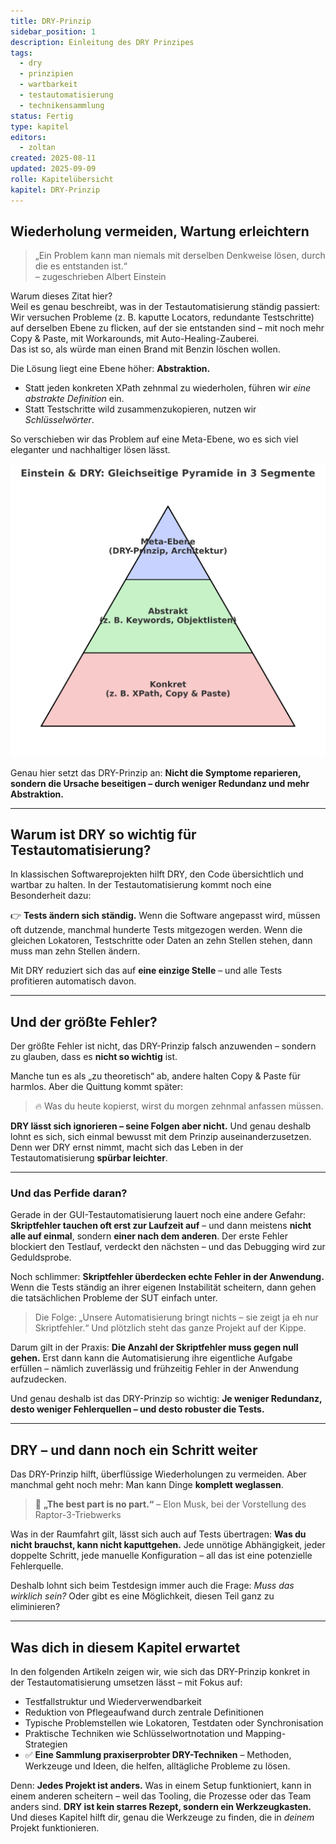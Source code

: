```yaml
---
title: DRY-Prinzip
sidebar_position: 1
description: Einleitung des DRY Prinzipes
tags:
  - dry
  - prinzipien
  - wartbarkeit
  - testautomatisierung
  - technikensammlung
status: Fertig
type: kapitel
editors:
  - zoltan
created: 2025-08-11
updated: 2025-09-09
rolle: Kapitelübersicht
kapitel: DRY-Prinzip
---
```


##  Wiederholung vermeiden, Wartung erleichtern

> „Ein Problem kann man niemals mit derselben Denkweise lösen, durch die es entstanden ist.“  
> – zugeschrieben Albert Einstein

Warum dieses Zitat hier?  
Weil es genau beschreibt, was in der Testautomatisierung ständig passiert:  
Wir versuchen Probleme (z. B. kaputte Locators, redundante Testschritte) auf derselben Ebene zu flicken, auf der sie entstanden sind – mit noch mehr Copy & Paste, mit Workarounds, mit Auto-Healing-Zauberei.  
Das ist so, als würde man einen Brand mit Benzin löschen wollen.

Die Lösung liegt eine Ebene höher: **Abstraktion.** 

 - Statt jeden konkreten XPath zehnmal zu wiederholen, führen wir *eine abstrakte Definition* ein.  
 - Statt Testschritte wild zusammenzukopieren, nutzen wir *Schlüsselwörter*.  

So verschieben wir das Problem auf eine Meta-Ebene, wo es sich viel eleganter und nachhaltiger lösen lässt.

![](../assets/diagrams/dry-prinzip/einstein_dry_pyramide.svg)

Genau hier setzt das DRY-Prinzip an:
**Nicht die Symptome reparieren, sondern die Ursache beseitigen – durch weniger Redundanz und mehr Abstraktion.**

---

## Warum ist DRY so wichtig für Testautomatisierung?

In klassischen Softwareprojekten hilft DRY, den Code übersichtlich und wartbar zu halten.
In der Testautomatisierung kommt noch eine Besonderheit dazu:

👉 **Tests ändern sich ständig.**
Wenn die Software angepasst wird, müssen oft dutzende, manchmal hunderte Tests mitgezogen werden.
Wenn die gleichen Lokatoren, Testschritte oder Daten an zehn Stellen stehen, dann muss man zehn Stellen ändern.

Mit DRY reduziert sich das auf **eine einzige Stelle** – und alle Tests profitieren automatisch davon.

---
## Und der größte Fehler?

Der größte Fehler ist nicht, das DRY-Prinzip falsch anzuwenden –
sondern zu glauben, dass es **nicht so wichtig** ist.

Manche tun es als „zu theoretisch“ ab, andere halten Copy & Paste für harmlos.
Aber die Quittung kommt später:

> 🔥 Was du heute kopierst, wirst du morgen zehnmal anfassen müssen.

**DRY lässt sich ignorieren – seine Folgen aber nicht.**
Und genau deshalb lohnt es sich, sich einmal bewusst mit dem Prinzip auseinanderzusetzen.
Denn wer DRY ernst nimmt, macht sich das Leben in der Testautomatisierung **spürbar leichter**.

---
### Und das Perfide daran?

Gerade in der GUI-Testautomatisierung lauert noch eine andere Gefahr:
**Skriptfehler tauchen oft erst zur Laufzeit auf** – und dann meistens **nicht alle auf einmal**, sondern **einer nach dem anderen**.
Der erste Fehler blockiert den Testlauf, verdeckt den nächsten – und das Debugging wird zur Geduldsprobe.

Noch schlimmer:
**Skriptfehler überdecken echte Fehler in der Anwendung.**
Wenn die Tests ständig an ihrer eigenen Instabilität scheitern, dann gehen die tatsächlichen Probleme der SUT einfach unter.

> Die Folge: „Unsere Automatisierung bringt nichts – sie zeigt ja eh nur Skriptfehler.“
> Und plötzlich steht das ganze Projekt auf der Kippe.

Darum gilt in der Praxis:
**Die Anzahl der Skriptfehler muss gegen null gehen.**
Erst dann kann die Automatisierung ihre eigentliche Aufgabe erfüllen – nämlich zuverlässig und frühzeitig Fehler in der Anwendung aufzudecken.

Und genau deshalb ist das DRY-Prinzip so wichtig:
**Je weniger Redundanz, desto weniger Fehlerquellen – und desto robuster die Tests.**

---

## DRY – und dann noch ein Schritt weiter

Das DRY-Prinzip hilft, überflüssige Wiederholungen zu vermeiden.
Aber manchmal geht noch mehr: Man kann Dinge **komplett weglassen**.

> 🧠 **„The best part is no part.“**
> – Elon Musk, bei der Vorstellung des Raptor-3-Triebwerks

Was in der Raumfahrt gilt, lässt sich auch auf Tests übertragen:
**Was du nicht brauchst, kann nicht kaputtgehen.**
Jede unnötige Abhängigkeit, jeder doppelte Schritt, jede manuelle Konfiguration – all das ist eine potenzielle Fehlerquelle.

Deshalb lohnt sich beim Testdesign immer auch die Frage:
*Muss das wirklich sein?*
Oder gibt es eine Möglichkeit, diesen Teil ganz zu eliminieren?

---

## Was dich in diesem Kapitel erwartet

In den folgenden Artikeln zeigen wir, wie sich das DRY-Prinzip konkret in der Testautomatisierung umsetzen lässt – mit Fokus auf:

* Testfallstruktur und Wiederverwendbarkeit
* Reduktion von Pflegeaufwand durch zentrale Definitionen
* Typische Problemstellen wie Lokatoren, Testdaten oder Synchronisation
* Praktische Techniken wie Schlüsselwortnotation und Mapping-Strategien
* ✅ **Eine Sammlung praxiserprobter DRY-Techniken**
  – Methoden, Werkzeuge und Ideen, die helfen, alltägliche Probleme zu lösen.

Denn:
**Jedes Projekt ist anders.**
Was in einem Setup funktioniert, kann in einem anderen scheitern – weil das Tooling, die Prozesse oder das Team anders sind.
**DRY ist kein starres Rezept, sondern ein Werkzeugkasten.** Und dieses Kapitel hilft dir, genau die Werkzeuge zu finden, die in *deinem* Projekt funktionieren.
